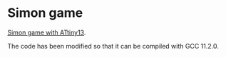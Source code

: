 # Simon game

[Simon game with ATtiny13](https://hackaday.io/project/18952-simon-game-with-attiny13).

The code has been modified so that it can be compiled with GCC 11.2.0.
